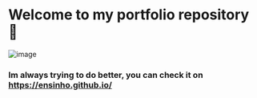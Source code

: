 # Welcome to my portfolio repository 🌙

![image](https://github.com/user-attachments/assets/dd32d390-d655-4228-9ee1-4cd69a7f5e5a)

### Im always trying to do better, you can check it on https://ensinho.github.io/

